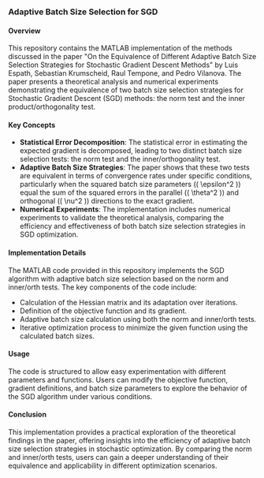 ### Adaptive Batch Size Selection for SGD

#### Overview
This repository contains the MATLAB implementation of the methods discussed in the paper "On the Equivalence of Different Adaptive Batch Size Selection Strategies for Stochastic Gradient Descent Methods" by Luis Espath, Sebastian Krumscheid, Raul Tempone, and Pedro Vilanova. The paper presents a theoretical analysis and numerical experiments demonstrating the equivalence of two batch size selection strategies for Stochastic Gradient Descent (SGD) methods: the norm test and the inner product/orthogonality test.

#### Key Concepts
- **Statistical Error Decomposition**: The statistical error in estimating the expected gradient is decomposed, leading to two distinct batch size selection tests: the norm test and the inner/orthogonality test.
- **Adaptive Batch Size Strategies**: The paper shows that these two tests are equivalent in terms of convergence rates under specific conditions, particularly when the squared batch size parameters (\( \epsilon^2 \)) equal the sum of the squared errors in the parallel (\( \theta^2 \)) and orthogonal (\( \nu^2 \)) directions to the exact gradient.
- **Numerical Experiments**: The implementation includes numerical experiments to validate the theoretical analysis, comparing the efficiency and effectiveness of both batch size selection strategies in SGD optimization.

#### Implementation Details
The MATLAB code provided in this repository implements the SGD algorithm with adaptive batch size selection based on the norm and inner/orth tests. The key components of the code include:
- Calculation of the Hessian matrix and its adaptation over iterations.
- Definition of the objective function and its gradient.
- Adaptive batch size calculation using both the norm and inner/orth tests.
- Iterative optimization process to minimize the given function using the calculated batch sizes.

#### Usage
The code is structured to allow easy experimentation with different parameters and functions. Users can modify the objective function, gradient definitions, and batch size parameters to explore the behavior of the SGD algorithm under various conditions.

#### Conclusion
This implementation provides a practical exploration of the theoretical findings in the paper, offering insights into the efficiency of adaptive batch size selection strategies in stochastic optimization. By comparing the norm and inner/orth tests, users can gain a deeper understanding of their equivalence and applicability in different optimization scenarios.
